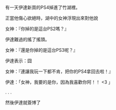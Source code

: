 
有一天伊達新買的PS4掉進了竹湖裡。

正當他傷心欲絕時，湖中的女神浮現出來對他說

女神：『你掉的是這台PS2嗎？』

伊達難過的搖了搖頭。

女神：『還是你掉的是這台PS3呢？』

伊達表示：囧

女神：『連讓我玩一下都不肯，把你的PS4拿回去啦！』

伊達：「女神，我要的是你，因為我喜歡你阿！！ <3 」

.
.
.

然後伊達就簽博了
